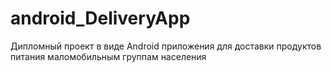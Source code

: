 # android_DeliveryApp
Дипломный проект в виде Android приложения для доставки продуктов питания маломобильным группам населения

